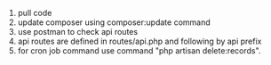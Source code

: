 1. pull code 
2. update composer using composer:update command
3. use postman to check api routes 
4. api routes are defined in routes/api.php and following by api prefix 
5. for cron job command use command "php artisan delete:records".